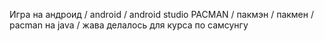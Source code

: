Игра на андроид / android / android studio PACMAN / пакмэн / пакмен / pacman на java / жава
делалось для курса по самсунгу
